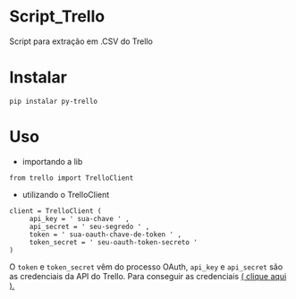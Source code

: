 # Script_Trello
Script para extração em .CSV do Trello

# Instalar
```
pip instalar py-trello
```
# Uso
- importando a lib
```
from trello import TrelloClient
```
- utilizando o TrelloClient
```
client = TrelloClient (
     api_key = ' sua-chave ' ,
     api_secret = ' seu-segredo ' ,
     token = ' sua-oauth-chave-de-token ' ,
     token_secret = ' seu-oauth-token-secreto ' 
)
```

O ``` token ``` e ``` token_secret ``` vêm do processo OAuth, ``` api_key ``` e ```api_secret``` são as credenciais da API do Trello. Para conseguir as credenciais <a href="https://trello.com/app-key">( clique aqui ).</a>
